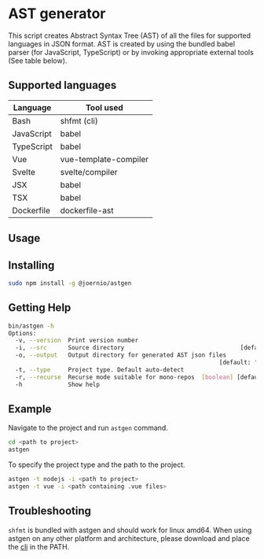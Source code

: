 # AST generator

This script creates Abstract Syntax Tree (AST) of all the files for supported languages in JSON format. AST is created by using the bundled babel parser (for JavaScript, TypeScript) or by invoking appropriate external tools (See table below).

## Supported languages

| Language   | Tool used             |
| ---------- | --------------------- |
| Bash       | shfmt (cli)           |
| JavaScript | babel                 |
| TypeScript | babel                 |
| Vue        | vue-template-compiler |
| Svelte     | svelte/compiler       |
| JSX        | babel                 |
| TSX        | babel                 |
| Dockerfile | dockerfile-ast        |

## Usage

## Installing

```bash
sudo npm install -g @joernio/astgen
```

## Getting Help

```bash
bin/astgen -h
Options:
  -v, --version  Print version number                                  [boolean]
  -i, --src      Source directory                                 [default: "."]
  -o, --output   Output directory for generated AST json files
                                                            [default: "ast_out"]
  -t, --type     Project type. Default auto-detect
  -r, --recurse  Recurse mode suitable for mono-repos  [boolean] [default: true]
  -h             Show help                                             [boolean]
```

## Example

Navigate to the project and run `astgen` command.

```bash
cd <path to project>
astgen
```

To specify the project type and the path to the project.

```bash
astgen -t nodejs -i <path to project>
astgen -t vue -i <path containing .vue files>
```

## Troubleshooting

`shfmt` is bundled with astgen and should work for linux amd64. When using astgen on any other platform and architecture, please download and place the [cli](https://github.com/mvdan/sh/releases) in the PATH.
